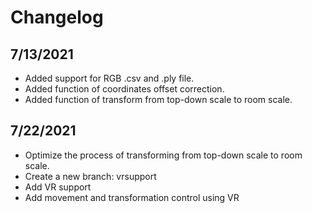# Changelog

## 7/13/2021
- Added support for RGB .csv and .ply file.
- Added function of coordinates offset correction.
- Added function of transform from top-down scale to room scale. 

## 7/22/2021
- Optimize the process of transforming from top-down scale to room scale.  
- Create a new branch: vrsupport
- Add VR support
- Add movement and transformation control using VR
  